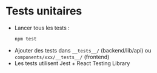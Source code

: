 # Tests unitaires

- Lancer tous les tests :
  ```bash
  npm test
  ```
- Ajouter des tests dans `__tests__/` (backend/lib/api) ou `components/xxx/__tests__/` (frontend)
- Les tests utilisent Jest + React Testing Library
